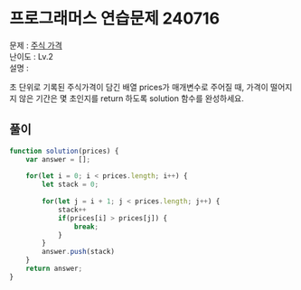# 프로그래머스 연습문제 240716

문제 : [주식 가격](https://school.programmers.co.kr/learn/courses/30/lessons/42584#)  
난이도 : Lv.2  
설명 :

초 단위로 기록된 주식가격이 담긴 배열 prices가 매개변수로 주어질 때, 가격이 떨어지지 않은 기간은 몇 초인지를 return 하도록 solution 함수를 완성하세요.

## 풀이

``` javascript
function solution(prices) {
    var answer = [];
    
    for(let i = 0; i < prices.length; i++) {
        let stack = 0;
        
        for(let j = i + 1; j < prices.length; j++) {
            stack++
            if(prices[i] > prices[j]) {
                break;
            }
        }
        answer.push(stack)
    }
    return answer;
}
```
